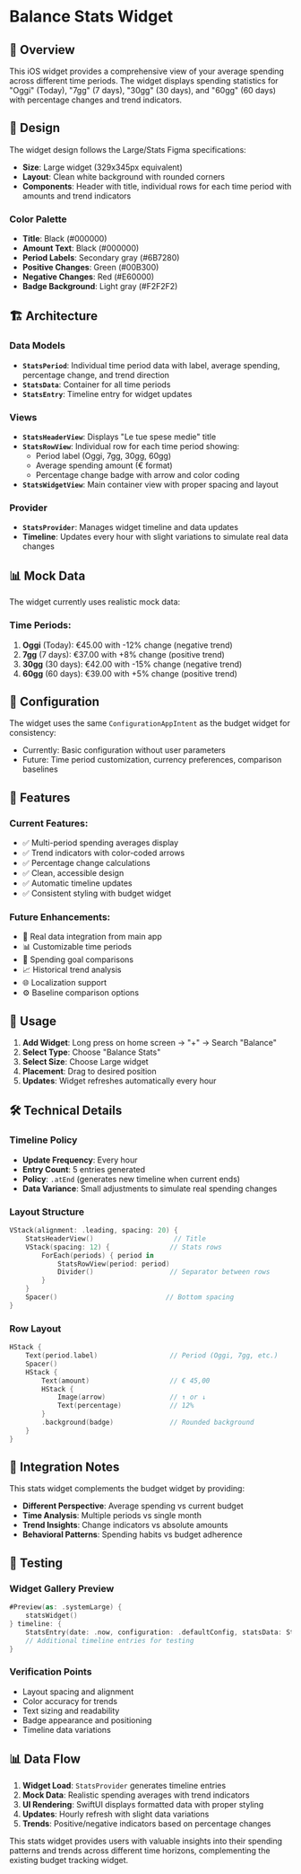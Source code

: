 # Balance Stats Widget

## 📱 Overview

This iOS widget provides a comprehensive view of your average spending across different time periods. The widget displays spending statistics for "Oggi" (Today), "7gg" (7 days), "30gg" (30 days), and "60gg" (60 days) with percentage changes and trend indicators.

## 🎨 Design

The widget design follows the Large/Stats Figma specifications:
- **Size**: Large widget (329x345px equivalent)
- **Layout**: Clean white background with rounded corners
- **Components**: Header with title, individual rows for each time period with amounts and trend indicators

### Color Palette
- **Title**: Black (#000000)
- **Amount Text**: Black (#000000) 
- **Period Labels**: Secondary gray (#6B7280)
- **Positive Changes**: Green (#00B300)
- **Negative Changes**: Red (#E60000)
- **Badge Background**: Light gray (#F2F2F2)

## 🏗 Architecture

### Data Models
- **`StatsPeriod`**: Individual time period data with label, average spending, percentage change, and trend direction
- **`StatsData`**: Container for all time periods
- **`StatsEntry`**: Timeline entry for widget updates

### Views
- **`StatsHeaderView`**: Displays "Le tue spese medie" title
- **`StatsRowView`**: Individual row for each time period showing:
  - Period label (Oggi, 7gg, 30gg, 60gg)
  - Average spending amount (€ format)
  - Percentage change badge with arrow and color coding
- **`StatsWidgetView`**: Main container view with proper spacing and layout

### Provider
- **`StatsProvider`**: Manages widget timeline and data updates
- **Timeline**: Updates every hour with slight variations to simulate real data changes

## 📊 Mock Data

The widget currently uses realistic mock data:

### Time Periods:
1. **Oggi** (Today): €45.00 with -12% change (negative trend)
2. **7gg** (7 days): €37.00 with +8% change (positive trend)  
3. **30gg** (30 days): €42.00 with -15% change (negative trend)
4. **60gg** (60 days): €39.00 with +5% change (positive trend)

## 🔧 Configuration

The widget uses the same `ConfigurationAppIntent` as the budget widget for consistency:
- Currently: Basic configuration without user parameters
- Future: Time period customization, currency preferences, comparison baselines

## 🚀 Features

### Current Features:
- ✅ Multi-period spending averages display
- ✅ Trend indicators with color-coded arrows
- ✅ Percentage change calculations
- ✅ Clean, accessible design
- ✅ Automatic timeline updates
- ✅ Consistent styling with budget widget

### Future Enhancements:
- 🔄 Real data integration from main app
- 📊 Customizable time periods
- 🎯 Spending goal comparisons
- 📈 Historical trend analysis
- 🌐 Localization support
- ⚙️ Baseline comparison options

## 📝 Usage

1. **Add Widget**: Long press on home screen → "+" → Search "Balance"
2. **Select Type**: Choose "Balance Stats" 
3. **Select Size**: Choose Large widget
4. **Placement**: Drag to desired position
5. **Updates**: Widget refreshes automatically every hour

## 🛠 Technical Details

### Timeline Policy
- **Update Frequency**: Every hour
- **Entry Count**: 5 entries generated
- **Policy**: `.atEnd` (generates new timeline when current ends)
- **Data Variance**: Small adjustments to simulate real spending changes

### Layout Structure
```swift
VStack(alignment: .leading, spacing: 20) {
    StatsHeaderView()                    // Title
    VStack(spacing: 12) {               // Stats rows
        ForEach(periods) { period in
            StatsRowView(period: period)
            Divider()                   // Separator between rows
        }
    }
    Spacer()                           // Bottom spacing
}
```

### Row Layout
```swift
HStack {
    Text(period.label)                  // Period (Oggi, 7gg, etc.)
    Spacer()
    HStack {
        Text(amount)                    // € 45,00
        HStack {
            Image(arrow)                // ↑ or ↓
            Text(percentage)            // 12%
        }
        .background(badge)              // Rounded background
    }
}
```

## 🎯 Integration Notes

This stats widget complements the budget widget by providing:
- **Different Perspective**: Average spending vs current budget
- **Time Analysis**: Multiple periods vs single month
- **Trend Insights**: Change indicators vs absolute amounts
- **Behavioral Patterns**: Spending habits vs budget adherence

## 🧪 Testing

### Widget Gallery Preview
```swift
#Preview(as: .systemLarge) {
    statsWidget()
} timeline: {
    StatsEntry(date: .now, configuration: .defaultConfig, statsData: StatsData.mockData())
    // Additional timeline entries for testing
}
```

### Verification Points
- Layout spacing and alignment
- Color accuracy for trends
- Text sizing and readability
- Badge appearance and positioning
- Timeline data variations

## 📊 Data Flow

1. **Widget Load**: `StatsProvider` generates timeline entries
2. **Mock Data**: Realistic spending averages with trend indicators
3. **UI Rendering**: SwiftUI displays formatted data with proper styling
4. **Updates**: Hourly refresh with slight data variations
5. **Trends**: Positive/negative indicators based on percentage changes

This stats widget provides users with valuable insights into their spending patterns and trends across different time horizons, complementing the existing budget tracking widget.